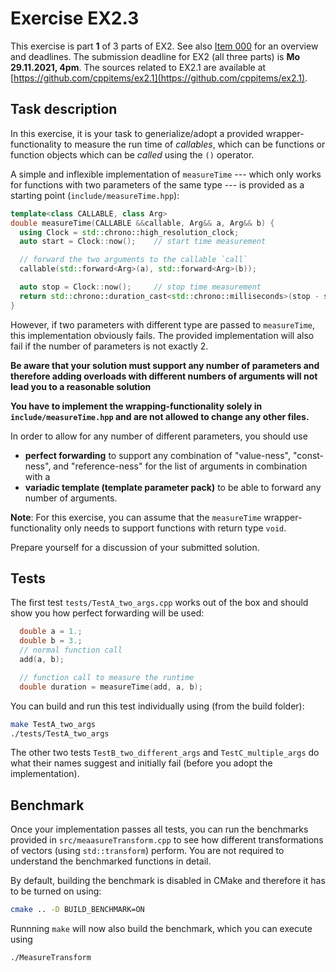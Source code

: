 # Exercise EX2.3

This exercise is part **1** of 3 parts of EX2. See also [Item 000](https://cppitems.github.io/#/item/000) for an overview and deadlines. The submission deadline for EX2 (all three parts) is **Mo 29.11.2021, 4pm**. The sources related to EX2.1 are available at [https://github.com/cppitems/ex2.1](https://github.com/cppitems/ex2.1).

## Task description

In this exercise, it is your task to generialize/adopt a provided wrapper-functionality to measure the run time of *callables*, which can be functions or function objects which can be *called* using the `()` operator.

A simple and inflexible implementation of `measureTime` --- which only works for functions with two parameters of the same type --- is provided as a starting point (`include/measureTime.hpp`):

```C++
template<class CALLABLE, class Arg>
double measureTime(CALLABLE &&callable, Arg&& a, Arg&& b) {
  using Clock = std::chrono::high_resolution_clock;
  auto start = Clock::now();    // start time measurement

  // forward the two arguments to the callable `call`
  callable(std::forward<Arg>(a), std::forward<Arg>(b));

  auto stop = Clock::now();     // stop time measurement
  return std::chrono::duration_cast<std::chrono::milliseconds>(stop - start).count();
}
```

However, if two parameters with different type are passed to `measureTime`, this implementation obviously fails.
The provided implementation will also fail if the number of parameters is not exactly 2.

**Be aware that your solution must support any number of parameters and therefore adding overloads with different numbers of arguments will not lead you to a reasonable solution**

**You have to implement the wrapping-functionality solely in `include/measureTime.hpp` and are not allowed to change any other files.**

In order to allow for any number of different parameters, you should use

- **perfect forwarding** to support any combination of "value-ness", "const-ness", and "reference-ness" for the list of arguments in combination with a
- **variadic template (template parameter pack)** to be able to forward any number of arguments.

**Note**: For this exercise, you can assume that the `measureTime` wrapper-functionality only needs to support functions with return type `void`.

Prepare yourself for a discussion of your submitted solution.

## Tests

The first test `tests/TestA_two_args.cpp` works out of the box and should show you how perfect forwarding will be used:
```C++
  double a = 1.;
  double b = 3.;
  // normal function call
  add(a, b);

  // function call to measure the runtime
  double duration = measureTime(add, a, b);
```
You can build and run this test individually using (from the build folder):
```bash
make TestA_two_args 
./tests/TestA_two_args 
```

The other two tests `TestB_two_different_args` and `TestC_multiple_args` do what their names suggest and initially fail (before you adopt the implementation).

## Benchmark

Once your implementation passes all tests, you can run the benchmarks provided in `src/meaasureTransform.cpp` to see how different transformations of vectors (using `std::transform`) perform. You are not required to understand the benchmarked functions in detail.

By default, building the benchmark is disabled in CMake and therefore it has to be turned on using:
```bash
cmake .. -D BUILD_BENCHMARK=ON
```
Runnning `make` will now also build the benchmark, which you can execute using
```bash
./MeasureTransform
```